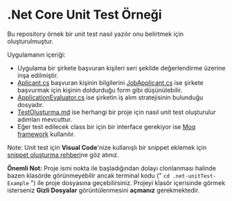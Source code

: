 # .Net Core Unit Test Örneği

Bu repository örnek bir unit test nasıl yazılır onu belirtmek için oluşturulmuştur.

Uygulamanın içeriği:
* Uygulama bir şirkete başvuran kişileri seri şekilde değerlendirme üzerine inşa edilmiştir.
* [Aplicant.cs](TestAppExample\TestAppExample\Models\Applicant.cs) başvuran kişinin bilgilerini [JobApplicant.cs](TestAppExample\TestAppExample\Models\JobApplication.cs) ise şirkete başvurmak için kişinin doldurduğu form gibi düşünülebilir.
* [ApplicationEvaluator.cs](TestAppExample\TestAppExample\ApplicationEvaluator.cs) ise şirketin iş alım stratejisinin bulunduğu dosyadır.
* [TestOluşturma.md](TestOluşturma.md) ise herhangi bir proje için nasıl unit test oluşturulur adımları mevcuttur.
* Eğer test edilecek class bir için bir interface gerekiyor ise [Moq framework](InstallMoq.md) kullanılır.

Note: Unit test için __Visual Code__'nize kullanışlı bir snippet eklemek için [snippet oluşturma rehberi](SnippetOluşturma.md)ne göz atınız.

__Önemli Not:__ Proje ismi nokta ile başladığından dolayı clonlanması halinde bazen klasörde görünmeyebilir ancak terminal kodu (" `cd .net-unitTest-Example` ") ile proje dosyasına geçebilirsiniz. Projeyi klasör içerisinde görmek isterseniz __Gizli Dosyalar__ görüntülenmesini __açmanız__ gerekmektedir. 
